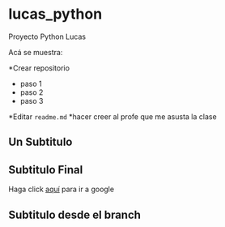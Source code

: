# lucas_python
Proyecto Python Lucas

Acá se muestra:

*Crear repositorio
  - paso 1
  - paso 2
  - paso 3
  
*Editar `readme.md`
*hacer creer al profe que me asusta la clase

## Un Subtitulo

## Subtitulo Final

Haga click [aquí](www.google.com) para ir a google

## Subtitulo desde el branch
